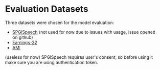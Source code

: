 # Evaluation Datasets
Three datasets were chosen for the model evaluation:
* [SPGISpeech](https://huggingface.co/datasets/kensho/spgispeech) (not used for now due to issues with usage,
issue opened on github)
* [Earnings-22](https://huggingface.co/datasets/revdotcom/earnings22)
* [AMI](https://huggingface.co/datasets/edinburghcstr/ami)

(useless for now) SPGISpeech requires user's consent, so before using it make sure
you are using authentication token.

